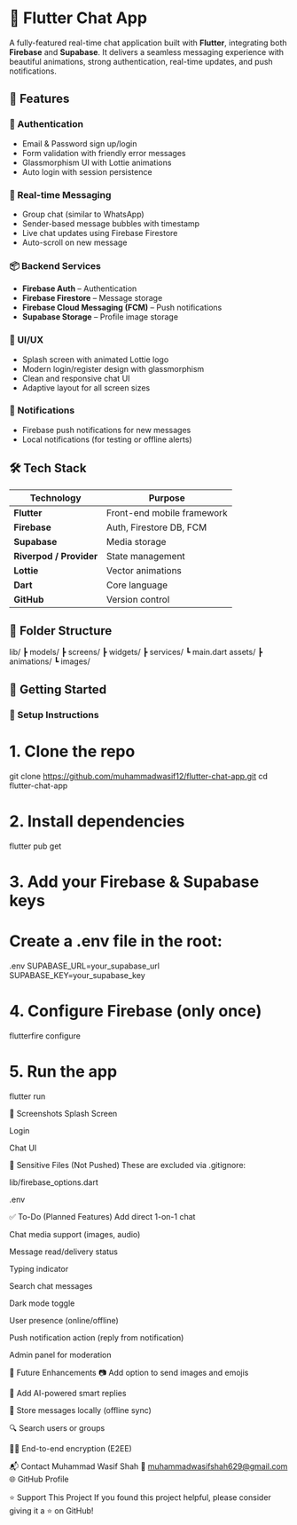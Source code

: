 # 💬 Flutter Chat App

A fully-featured real-time chat application built with **Flutter**, integrating both **Firebase** and **Supabase**. It delivers a seamless messaging experience with beautiful animations, strong authentication, real-time updates, and push notifications.

## 🚀 Features

### 🔐 Authentication
- Email & Password sign up/login
- Form validation with friendly error messages
- Glassmorphism UI with Lottie animations
- Auto login with session persistence

### 💬 Real-time Messaging
- Group chat (similar to WhatsApp)
- Sender-based message bubbles with timestamp
- Live chat updates using Firebase Firestore
- Auto-scroll on new message

### 📦 Backend Services
- **Firebase Auth** – Authentication
- **Firebase Firestore** – Message storage
- **Firebase Cloud Messaging (FCM)** – Push notifications
- **Supabase Storage** – Profile image storage

### 🎨 UI/UX
- Splash screen with animated Lottie logo
- Modern login/register design with glassmorphism
- Clean and responsive chat UI
- Adaptive layout for all screen sizes

### 🔔 Notifications
- Firebase push notifications for new messages
- Local notifications (for testing or offline alerts)

## 🛠️ Tech Stack

| Technology | Purpose |
|------------|---------|
| **Flutter** | Front-end mobile framework |
| **Firebase** | Auth, Firestore DB, FCM |
| **Supabase** | Media storage |
| **Riverpod / Provider** | State management |
| **Lottie** | Vector animations |
| **Dart** | Core language |
| **GitHub** | Version control |

## 📂 Folder Structure

lib/
┣ models/
┣ screens/
┣ widgets/
┣ services/
┗ main.dart
assets/
┣ animations/
┗ images/


## 📲 Getting Started

### 🔧 Setup Instructions

# 1. Clone the repo
git clone https://github.com/muhammadwasif12/flutter-chat-app.git
cd flutter-chat-app

# 2. Install dependencies
flutter pub get

# 3. Add your Firebase & Supabase keys

# Create a .env file in the root:
.env
SUPABASE_URL=your_supabase_url
SUPABASE_KEY=your_supabase_key


# 4. Configure Firebase (only once)
flutterfire configure

# 5. Run the app
flutter run

🧪 Screenshots
Splash Screen 

Login


Chat UI


📁 Sensitive Files (Not Pushed)
These are excluded via .gitignore:

lib/firebase_options.dart

.env

✅ To-Do (Planned Features)
 Add direct 1-on-1 chat

 Chat media support (images, audio)

 Message read/delivery status

 Typing indicator

 Search chat messages

 Dark mode toggle

 User presence (online/offline)

 Push notification action (reply from notification)

 Admin panel for moderation

🌟 Future Enhancements
📷 Add option to send images and emojis

🧠 Add AI-powered smart replies

📁 Store messages locally (offline sync)

🔍 Search users or groups

🕵️‍♂️ End-to-end encryption (E2EE)

📬 Contact
Muhammad Wasif Shah
📧 muhammadwasifshah629@gmail.com
🌐 GitHub Profile

⭐️ Support This Project
If you found this project helpful, please consider giving it a ⭐️ on GitHub!




